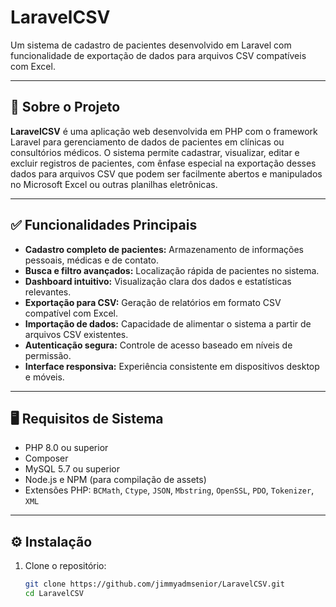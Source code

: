 # LaravelCSV

Um sistema de cadastro de pacientes desenvolvido em Laravel com funcionalidade de exportação de dados para arquivos CSV compatíveis com Excel.

---

## 📌 Sobre o Projeto

**LaravelCSV** é uma aplicação web desenvolvida em PHP com o framework Laravel para gerenciamento de dados de pacientes em clínicas ou consultórios médicos. O sistema permite cadastrar, visualizar, editar e excluir registros de pacientes, com ênfase especial na exportação desses dados para arquivos CSV que podem ser facilmente abertos e manipulados no Microsoft Excel ou outras planilhas eletrônicas.

---

## ✅ Funcionalidades Principais

- **Cadastro completo de pacientes:** Armazenamento de informações pessoais, médicas e de contato.
- **Busca e filtro avançados:** Localização rápida de pacientes no sistema.
- **Dashboard intuitivo:** Visualização clara dos dados e estatísticas relevantes.
- **Exportação para CSV:** Geração de relatórios em formato CSV compatível com Excel.
- **Importação de dados:** Capacidade de alimentar o sistema a partir de arquivos CSV existentes.
- **Autenticação segura:** Controle de acesso baseado em níveis de permissão.
- **Interface responsiva:** Experiência consistente em dispositivos desktop e móveis.

---

## 🖥️ Requisitos de Sistema

- PHP 8.0 ou superior  
- Composer  
- MySQL 5.7 ou superior  
- Node.js e NPM (para compilação de assets)  
- Extensões PHP: `BCMath`, `Ctype`, `JSON`, `Mbstring`, `OpenSSL`, `PDO`, `Tokenizer`, `XML`

---

## ⚙️ Instalação

1. Clone o repositório:

   ```bash
   git clone https://github.com/jimmyadmsenior/LaravelCSV.git
   cd LaravelCSV

